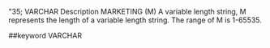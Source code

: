 "35; VARCHAR
Description
MARKETING (M)
A variable length string, M represents the length of a variable length string. The range of M is 1-65535.

##keyword
VARCHAR
